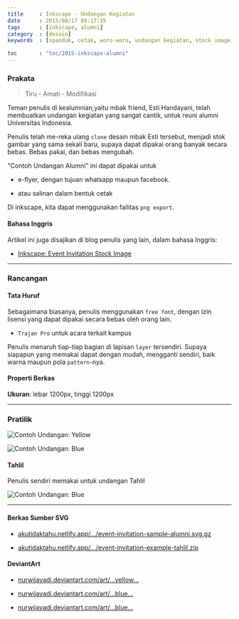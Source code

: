 ```yaml
---
title     : Inkscape - Undangan Kegiatan
date      : 2015/08/17 09:17:35
tags      : [inkscape, alumni]
category  : [desain]
keywords  : [spanduk, cetak, woro-woro, undangan kegiatan, stock image, ILUNI UI]

toc       : "toc/2015-inkscape-alumni"
---
```


### Prakata

> Tiru - Amati - Modifikasi

Teman penulis di kealumnian,yaitu mbak friend, Esti Handayani,
telah membuatkan undangan kegiatan yang sangat cantik,
untuk reuni alumni Universitas Indonesia.

Penulis telah me-reka ulang `clone` desain mbak Esti tersebut,
menjadi stok gambar yang sama sekali baru,
supaya dapat dipakai orang banyak secara bebas.
Bebas pakai, dan bebas mengubah.

"Contoh Undangan Alumni" ini dapat dipakai  untuk

* e-flyer, dengan tujuan whatsapp maupun facebook.

* atau salinan dalam bentuk cetak

Di inkscape, kita dapat menggunakan failitas `png export`.

#### Bahasa Inggris

Artikel ini juga disajikan di blog penulis yang lain,
dalam bahasa Inggris:

* [Inkscape: Event Invitation Stock Image][english-version]

-- -- --

### Rancangan

#### Tata Huruf

Sebagaimana biasanya, penulis menggunakan `free font`,
dengan izin lisensi yang dapat dipakai secara bebas oleh orang lain.

* `Trajan Pro` untuk acara terkait kampus

Penulis menaruh tiap-tiap bagian di lapisan `layer` tersendiri.
Supaya siapapun yang memakai dapat dengan mudah,
mengganti sendiri, baik warna maupun pola `pattern`-nya.

#### Properti Berkas

**Ukuran**: lebar 1200px, tinggi 1200px

-- -- --

### Pratilik

![Contoh Undangan: Yellow][image-yellow-invitation]

![Contoh Undangan: Blue][image-blue-invitation]

#### Tahlil

Penulis sendiri memakai untuk undangan Tahlil

![Contoh Undangan: Blue][image-tahlil-invitation]


-- -- --

#### Berkas Sumber SVG

* [akutidaktahu.netlify.app/.../event-invitation-sample-alumni.svg.gz][dotfiles-invitation]

* [akutidaktahu.netlify.app/.../event-invitation-example-tahlil.zip][dotfiles-tahlil]

#### DeviantArt

* [nurwijayadi.deviantart.com/art/...yellow...][deviant-invitation-yellow]

* [nurwijayadi.deviantart.com/art/...blue...][deviant-invitation-blue]

* [nurwijayadi.deviantart.com/art/...blue...][deviant-invitation-tahlil]

[//]: <> ( -- -- -- links below -- -- -- )

[english-version]:      https://epsi-rns.gitlab.io/design/inkscape/inkscape-invitation-stock/

[image-yellow-invitation]:   /posts/desain/2015/08-undangan/event-invitation-example-alumni-yellow.png
[image-blue-invitation]:     /posts/desain/2015/08-undangan/event-invitation-example-alumni-blue.png
[image-tahlil-invitation]:   /posts/desain/2015/08-undangan/event-invitation-example-tahlil.png

[dotfiles-invitation]:       /posts/desain/2015/08-undangan/event-invitation-example-alumni.svg.
[dotfiles-tahlil]:           /posts/desain/2015/08-undangan/event-invitation-example-tahlil.zip

[deviant-invitation-yellow]: http://nurwijayadi.deviantart.com/art/Undangan-Alumni-645736320
[deviant-invitation-blue]:   http://nurwijayadi.deviantart.com/art/Undangan-Alumni-645736708
[deviant-invitation-tahlil]: https://www.deviantart.com/nurwijayadi/art/Undangan-Tahlil-Digital-Target-646340609

